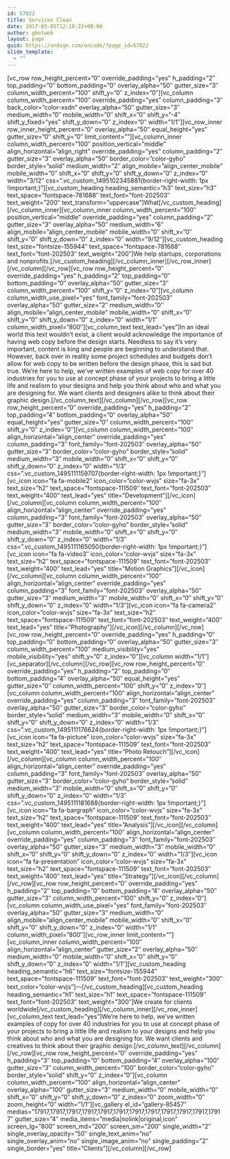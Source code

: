 ```yaml
---
id: 57022
title: Services Clean
date: 2017-05-05T12:18:22+00:00
author: gbotweb
layout: page
guid: https://undsgn.com/uncode/?page_id=57022
slide_template:
  - ""
---
```

\[vc\_row row\_height\_percent=&#8221;0&#8243; override\_padding=&#8221;yes&#8221; h\_padding=&#8221;2&#8243; top\_padding=&#8221;0&#8243; bottom\_padding=&#8221;0&#8243; overlay\_alpha=&#8221;50&#8243; gutter\_size=&#8221;3&#8243; column\_width\_percent=&#8221;100&#8243; shift\_y=&#8221;0&#8243; z\_index=&#8221;0&#8243;\]\[vc\_column column\_width\_percent=&#8221;100&#8243; override\_padding=&#8221;yes&#8221; column\_padding=&#8221;3&#8243; back\_color=&#8221;color-xsdn&#8221; overlay\_alpha=&#8221;50&#8243; gutter\_size=&#8221;3&#8243; medium\_width=&#8221;0&#8243; mobile\_width=&#8221;0&#8243; shift\_x=&#8221;0&#8243; shift\_y=&#8221;-4&#8243; shift\_y\_fixed=&#8221;yes&#8221; shift\_y\_down=&#8221;0&#8243; z\_index=&#8221;0&#8243; width=&#8221;1/1&#8243;\]\[vc\_row\_inner row\_inner\_height\_percent=&#8221;0&#8243; overlay\_alpha=&#8221;50&#8243; equal\_height=&#8221;yes&#8221; gutter\_size=&#8221;0&#8243; shift\_y=&#8221;0&#8243; limit\_content=&#8221;&#8221;\]\[vc\_column\_inner column\_width\_percent=&#8221;100&#8243; position\_vertical=&#8221;middle&#8221; align\_horizontal=&#8221;align\_right&#8221; override\_padding=&#8221;yes&#8221; column\_padding=&#8221;2&#8243; gutter\_size=&#8221;3&#8243; overlay\_alpha=&#8221;50&#8243; border\_color=&#8221;color-gyho&#8221; border\_style=&#8221;solid&#8221; medium\_width=&#8221;2&#8243; align\_mobile=&#8221;align\_center\_mobile&#8221; mobile\_width=&#8221;0&#8243; shift\_x=&#8221;0&#8243; shift\_y=&#8221;0&#8243; shift\_y\_down=&#8221;0&#8243; z\_index=&#8221;0&#8243; width=&#8221;3/12&#8243; css=&#8221;.vc\_custom\_1495102345881{border-right-width: 1px !important;}&#8221;\]\[vc\_custom\_heading heading\_semantic=&#8221;h3&#8243; text\_size=&#8221;h3&#8243; text\_space=&#8221;fontspace-781688&#8243; text\_font=&#8221;font-202503&#8243; text\_weight=&#8221;200&#8243; text\_transform=&#8221;uppercase&#8221;]What[/vc\_custom\_heading\]\[/vc\_column\_inner\]\[vc\_column\_inner column\_width\_percent=&#8221;100&#8243; position\_vertical=&#8221;middle&#8221; override\_padding=&#8221;yes&#8221; column\_padding=&#8221;2&#8243; gutter\_size=&#8221;3&#8243; overlay\_alpha=&#8221;50&#8243; medium\_width=&#8221;6&#8243; align\_mobile=&#8221;align\_center\_mobile&#8221; mobile\_width=&#8221;0&#8243; shift\_x=&#8221;0&#8243; shift\_y=&#8221;0&#8243; shift\_y\_down=&#8221;0&#8243; z\_index=&#8221;0&#8243; width=&#8221;9/12&#8243;\]\[vc\_custom\_heading text\_size=&#8221;fontsize-155944&#8243; text\_space=&#8221;fontspace-781688&#8243; text\_font=&#8221;font-202503&#8243; text\_weight=&#8221;200&#8243;\]We help startups, corporations and nonprofits.\[/vc\_custom\_heading\]\[/vc\_column\_inner\]\[/vc\_row\_inner\]\[/vc\_column\]\[/vc\_row\]\[vc\_row row\_height\_percent=&#8221;0&#8243; override\_padding=&#8221;yes&#8221; h\_padding=&#8221;2&#8243; top\_padding=&#8221;0&#8243; bottom\_padding=&#8221;0&#8243; overlay\_alpha=&#8221;50&#8243; gutter\_size=&#8221;3&#8243; column\_width\_percent=&#8221;100&#8243; shift\_y=&#8221;0&#8243; z\_index=&#8221;0&#8243;\]\[vc\_column column\_width\_use\_pixel=&#8221;yes&#8221; font\_family=&#8221;font-202503&#8243; overlay\_alpha=&#8221;50&#8243; gutter\_size=&#8221;2&#8243; medium\_width=&#8221;0&#8243; align\_mobile=&#8221;align\_center\_mobile&#8221; mobile\_width=&#8221;0&#8243; shift\_x=&#8221;0&#8243; shift\_y=&#8221;0&#8243; shift\_y\_down=&#8221;0&#8243; z\_index=&#8221;0&#8243; width=&#8221;1/1&#8243; column\_width\_pixel=&#8221;800&#8243;\]\[vc\_column\_text text\_lead=&#8221;yes&#8221;\]In an ideal world this text wouldn’t exist, a client would acknowledge the importance of having web copy before the design starts. Needless to say it’s very important, content is king and people are beginning to understand that. However, back over in reality some project schedules and budgets don’t allow for web copy to be written before the design phase, this is sad but true. We’re here to help, we’ve written examples of web copy for over 40 industries for you to use at concept phase of your projects to bring a little life and realism to your designs and help you think about who and what you are designing for. We want clients and designers alike to think about their graphic design.\[/vc\_column\_text\]\[/vc\_column\]\[/vc\_row\]\[vc\_row row\_height\_percent=&#8221;0&#8243; override\_padding=&#8221;yes&#8221; h\_padding=&#8221;2&#8243; top\_padding=&#8221;4&#8243; bottom\_padding=&#8221;0&#8243; overlay\_alpha=&#8221;50&#8243; equal\_height=&#8221;yes&#8221; gutter\_size=&#8221;0&#8243; column\_width\_percent=&#8221;100&#8243; shift\_y=&#8221;0&#8243; z\_index=&#8221;0&#8243;\]\[vc\_column column\_width\_percent=&#8221;100&#8243; align\_horizontal=&#8221;align\_center&#8221; override\_padding=&#8221;yes&#8221; column\_padding=&#8221;3&#8243; font\_family=&#8221;font-202503&#8243; overlay\_alpha=&#8221;50&#8243; gutter\_size=&#8221;3&#8243; border\_color=&#8221;color-gyho&#8221; border\_style=&#8221;solid&#8221; medium\_width=&#8221;3&#8243; mobile\_width=&#8221;0&#8243; shift\_x=&#8221;0&#8243; shift\_y=&#8221;0&#8243; shift\_y\_down=&#8221;0&#8243; z\_index=&#8221;0&#8243; width=&#8221;1/3&#8243; css=&#8221;.vc\_custom\_1495111159707{border-right-width: 1px !important;}&#8221;\]\[vc\_icon icon=&#8221;fa fa-mobile2&#8243; icon\_color=&#8221;color-wvjs&#8221; size=&#8221;fa-3x&#8221; text\_size=&#8221;h2&#8243; text\_space=&#8221;fontspace-111509&#8243; text\_font=&#8221;font-202503&#8243; text\_weight=&#8221;400&#8243; text\_lead=&#8221;yes&#8221; title=&#8221;Development&#8221;\]\[/vc\_icon\]\[/vc\_column\]\[vc\_column column\_width\_percent=&#8221;100&#8243; align\_horizontal=&#8221;align\_center&#8221; override\_padding=&#8221;yes&#8221; column\_padding=&#8221;3&#8243; font\_family=&#8221;font-202503&#8243; overlay\_alpha=&#8221;50&#8243; gutter\_size=&#8221;3&#8243; border\_color=&#8221;color-gyho&#8221; border\_style=&#8221;solid&#8221; medium\_width=&#8221;3&#8243; mobile\_width=&#8221;0&#8243; shift\_x=&#8221;0&#8243; shift\_y=&#8221;0&#8243; shift\_y\_down=&#8221;0&#8243; z\_index=&#8221;0&#8243; width=&#8221;1/3&#8243; css=&#8221;.vc\_custom\_1495111165050{border-right-width: 1px !important;}&#8221;\]\[vc\_icon icon=&#8221;fa fa-video3&#8243; icon\_color=&#8221;color-wvjs&#8221; size=&#8221;fa-3x&#8221; text\_size=&#8221;h2&#8243; text\_space=&#8221;fontspace-111509&#8243; text\_font=&#8221;font-202503&#8243; text\_weight=&#8221;400&#8243; text\_lead=&#8221;yes&#8221; title=&#8221;Motion Graphics&#8221;\]\[/vc\_icon\]\[/vc\_column\]\[vc\_column column\_width\_percent=&#8221;100&#8243; align\_horizontal=&#8221;align\_center&#8221; override\_padding=&#8221;yes&#8221; column\_padding=&#8221;3&#8243; font\_family=&#8221;font-202503&#8243; overlay\_alpha=&#8221;50&#8243; gutter\_size=&#8221;3&#8243; medium\_width=&#8221;3&#8243; mobile\_width=&#8221;0&#8243; shift\_x=&#8221;0&#8243; shift\_y=&#8221;0&#8243; shift\_y\_down=&#8221;0&#8243; z\_index=&#8221;0&#8243; width=&#8221;1/3&#8243;\]\[vc\_icon icon=&#8221;fa fa-camera2&#8243; icon\_color=&#8221;color-wvjs&#8221; size=&#8221;fa-3x&#8221; text\_size=&#8221;h2&#8243; text\_space=&#8221;fontspace-111509&#8243; text\_font=&#8221;font-202503&#8243; text\_weight=&#8221;400&#8243; text\_lead=&#8221;yes&#8221; title=&#8221;Photography&#8221;\]\[/vc\_icon\]\[/vc\_column\]\[/vc\_row\]\[vc\_row row\_height\_percent=&#8221;0&#8243; override\_padding=&#8221;yes&#8221; h\_padding=&#8221;0&#8243; top\_padding=&#8221;0&#8243; bottom\_padding=&#8221;0&#8243; overlay\_alpha=&#8221;50&#8243; gutter\_size=&#8221;3&#8243; column\_width\_percent=&#8221;100&#8243; medium\_visibility=&#8221;yes&#8221; mobile\_visibility=&#8221;yes&#8221; shift\_y=&#8221;0&#8243; z\_index=&#8221;0&#8243;\]\[vc\_column width=&#8221;1/1&#8243;\]\[vc\_separator\]\[/vc\_column\]\[/vc\_row\]\[vc\_row row\_height\_percent=&#8221;0&#8243; override\_padding=&#8221;yes&#8221; h\_padding=&#8221;2&#8243; top\_padding=&#8221;0&#8243; bottom\_padding=&#8221;4&#8243; overlay\_alpha=&#8221;50&#8243; equal\_height=&#8221;yes&#8221; gutter\_size=&#8221;0&#8243; column\_width\_percent=&#8221;100&#8243; shift\_y=&#8221;0&#8243; z\_index=&#8221;0&#8243;\]\[vc\_column column\_width\_percent=&#8221;100&#8243; align\_horizontal=&#8221;align\_center&#8221; override\_padding=&#8221;yes&#8221; column\_padding=&#8221;3&#8243; font\_family=&#8221;font-202503&#8243; overlay\_alpha=&#8221;50&#8243; gutter\_size=&#8221;3&#8243; border\_color=&#8221;color-gyho&#8221; border\_style=&#8221;solid&#8221; medium\_width=&#8221;3&#8243; mobile\_width=&#8221;0&#8243; shift\_x=&#8221;0&#8243; shift\_y=&#8221;0&#8243; shift\_y\_down=&#8221;0&#8243; z\_index=&#8221;0&#8243; width=&#8221;1/3&#8243; css=&#8221;.vc\_custom\_1495111176624{border-right-width: 1px !important;}&#8221;\]\[vc\_icon icon=&#8221;fa fa-picture&#8221; icon\_color=&#8221;color-wvjs&#8221; size=&#8221;fa-3x&#8221; text\_size=&#8221;h2&#8243; text\_space=&#8221;fontspace-111509&#8243; text\_font=&#8221;font-202503&#8243; text\_weight=&#8221;400&#8243; text\_lead=&#8221;yes&#8221; title=&#8221;Photo Retouch&#8221;\]\[/vc\_icon\]\[/vc\_column\]\[vc\_column column\_width\_percent=&#8221;100&#8243; align\_horizontal=&#8221;align\_center&#8221; override\_padding=&#8221;yes&#8221; column\_padding=&#8221;3&#8243; font\_family=&#8221;font-202503&#8243; overlay\_alpha=&#8221;50&#8243; gutter\_size=&#8221;3&#8243; border\_color=&#8221;color-gyho&#8221; border\_style=&#8221;solid&#8221; medium\_width=&#8221;3&#8243; mobile\_width=&#8221;0&#8243; shift\_x=&#8221;0&#8243; shift\_y=&#8221;0&#8243; shift\_y\_down=&#8221;0&#8243; z\_index=&#8221;0&#8243; width=&#8221;1/3&#8243; css=&#8221;.vc\_custom\_1495111181688{border-right-width: 1px !important;}&#8221;\]\[vc\_icon icon=&#8221;fa fa-bargraph&#8221; icon\_color=&#8221;color-wvjs&#8221; size=&#8221;fa-3x&#8221; text\_size=&#8221;h2&#8243; text\_space=&#8221;fontspace-111509&#8243; text\_font=&#8221;font-202503&#8243; text\_weight=&#8221;400&#8243; text\_lead=&#8221;yes&#8221; title=&#8221;Analysis&#8221;\]\[/vc\_icon\]\[/vc\_column\]\[vc\_column column\_width\_percent=&#8221;100&#8243; align\_horizontal=&#8221;align\_center&#8221; override\_padding=&#8221;yes&#8221; column\_padding=&#8221;3&#8243; font\_family=&#8221;font-202503&#8243; overlay\_alpha=&#8221;50&#8243; gutter\_size=&#8221;3&#8243; medium\_width=&#8221;3&#8243; mobile\_width=&#8221;0&#8243; shift\_x=&#8221;0&#8243; shift\_y=&#8221;0&#8243; shift\_y\_down=&#8221;0&#8243; z\_index=&#8221;0&#8243; width=&#8221;1/3&#8243;\]\[vc\_icon icon=&#8221;fa fa-presentation&#8221; icon\_color=&#8221;color-wvjs&#8221; size=&#8221;fa-3x&#8221; text\_size=&#8221;h2&#8243; text\_space=&#8221;fontspace-111509&#8243; text\_font=&#8221;font-202503&#8243; text\_weight=&#8221;400&#8243; text\_lead=&#8221;yes&#8221; title=&#8221;Strategy&#8221;\]\[/vc\_icon\]\[/vc\_column\]\[/vc\_row\]\[vc\_row row\_height\_percent=&#8221;0&#8243; override\_padding=&#8221;yes&#8221; h\_padding=&#8221;2&#8243; top\_padding=&#8221;0&#8243; bottom\_padding=&#8221;4&#8243; overlay\_alpha=&#8221;50&#8243; gutter\_size=&#8221;3&#8243; column\_width\_percent=&#8221;100&#8243; shift\_y=&#8221;0&#8243; z\_index=&#8221;0&#8243;\]\[vc\_column column\_width\_use\_pixel=&#8221;yes&#8221; font\_family=&#8221;font-202503&#8243; overlay\_alpha=&#8221;50&#8243; gutter\_size=&#8221;3&#8243; medium\_width=&#8221;0&#8243; align\_mobile=&#8221;align\_center\_mobile&#8221; mobile\_width=&#8221;0&#8243; shift\_x=&#8221;0&#8243; shift\_y=&#8221;0&#8243; shift\_y\_down=&#8221;0&#8243; z\_index=&#8221;0&#8243; width=&#8221;1/1&#8243; column\_width\_pixel=&#8221;800&#8243;\]\[vc\_row\_inner limit\_content=&#8221;&#8221;\]\[vc\_column\_inner column\_width\_percent=&#8221;100&#8243; align\_horizontal=&#8221;align\_center&#8221; gutter\_size=&#8221;2&#8243; overlay\_alpha=&#8221;50&#8243; medium\_width=&#8221;0&#8243; mobile\_width=&#8221;0&#8243; shift\_x=&#8221;0&#8243; shift\_y=&#8221;0&#8243; shift\_y\_down=&#8221;0&#8243; z\_index=&#8221;0&#8243; width=&#8221;1/1&#8243;\]\[vc\_custom\_heading heading\_semantic=&#8221;h6&#8243; text\_size=&#8221;fontsize-155944&#8243; text\_space=&#8221;fontspace-111509&#8243; text\_font=&#8221;font-202503&#8243; text\_weight=&#8221;300&#8243; text\_color=&#8221;color-wvjs&#8221;]〰[/vc\_custom\_heading\]\[vc\_custom\_heading heading\_semantic=&#8221;h1&#8243; text\_size=&#8221;h1&#8243; text\_space=&#8221;fontspace-111509&#8243; text\_font=&#8221;font-202503&#8243; text\_weight=&#8221;300&#8243;\]We create for clients worldwide\[/vc\_custom\_heading\]\[/vc\_column\_inner\]\[/vc\_row\_inner\]\[vc\_column\_text text\_lead=&#8221;yes&#8221;\]We’re here to help, we’ve written examples of copy for over 40 industries for you to use at concept phase of your projects to bring a little life and realism to your designs and help you think about who and what you are designing for. We want clients and creatives to think about their graphic design.\[/vc\_column\_text\]\[/vc\_column\]\[/vc\_row\]\[vc\_row row\_height\_percent=&#8221;0&#8243; override\_padding=&#8221;yes&#8221; h\_padding=&#8221;3&#8243; top\_padding=&#8221;0&#8243; bottom\_padding=&#8221;4&#8243; overlay\_alpha=&#8221;100&#8243; gutter\_size=&#8221;3&#8243; column\_width\_percent=&#8221;100&#8243; border\_color=&#8221;color-gyho&#8221; border\_style=&#8221;solid&#8221; shift\_y=&#8221;0&#8243; z\_index=&#8221;0&#8243;\]\[vc\_column column\_width\_percent=&#8221;100&#8243; align\_horizontal=&#8221;align\_center&#8221; overlay\_alpha=&#8221;100&#8243; gutter\_size=&#8221;3&#8243; medium\_width=&#8221;0&#8243; mobile\_width=&#8221;0&#8243; shift\_x=&#8221;0&#8243; shift\_y=&#8221;0&#8243; shift\_y\_down=&#8221;0&#8243; z\_index=&#8221;0&#8243; zoom\_width=&#8221;0&#8243; zoom\_height=&#8221;0&#8243; width=&#8221;1/1&#8243;\]\[vc\_gallery el\_id=&#8221;gallery-85457&#8243; medias=&#8221;17917,17917,17917,17917,17917,17917,17917,17917,17917,17917,17917,17917&#8243; gutter\_size=&#8221;4&#8243; media\_items=&#8221;media|nolink|original,icon&#8221; screen\_lg=&#8221;800&#8243; screen\_md=&#8221;200&#8243; screen\_sm=&#8221;200&#8243; single\_width=&#8221;2&#8243; single\_overlay\_opacity=&#8221;50&#8243; single\_text\_anim=&#8221;no&#8221; single\_overlay\_anim=&#8221;no&#8221; single\_image\_anim=&#8221;no&#8221; single\_padding=&#8221;2&#8243; single\_border=&#8221;yes&#8221; title=&#8221;Clients&#8221;\]\[/vc\_column\]\[/vc_row\]